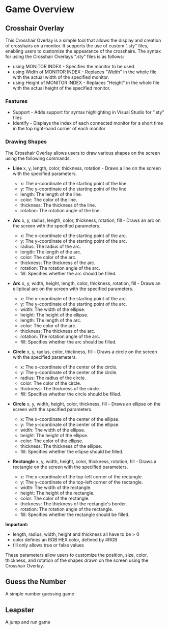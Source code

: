 # Game Overview
## Crosshair Overlay
This Crosshair Overlay is a simple tool that allows the display and creation of crosshairs on a monitor. It supports the use of custom ".sty" files, enabling users to customize the appearance of the crosshairs. The syntax for using the Crosshair Overlays ".sty" files is as follows:

* using MONITOR INDEX - Specifies the monitor to be used.
* using Width of MONITOR INDEX - Replaces "Width" in the whole file with the actual width of the specified monitor.
* using Height of MONITOR INDEX - Replaces "Height" in the whole file with the actual height of the specified monitor.
### Features
* Support - Adds support for syntax highlighting in Visual Studio for ".sty" files
* Identify - Displays the index of each connected monitor for a short time in the top right-hand corner of each monitor
### Drawing Shapes
The Crosshair Overlay allows users to draw various shapes on the screen using the following commands:

* **Line** x, y, length, color, thickness, rotation - Draws a line on the screen with the specified parameters.
    - x: The x-coordinate of the starting point of the line.
    - y: The y-coordinate of the starting point of the line.
    - length: The length of the line.
    - color: The color of the line.
    - thickness: The thickness of the line.
    - rotation: The rotation angle of the line.

* **Arc** x, y, radius, length, color, thickness, rotation, fill - Draws an arc on the screen with the specified parameters.
    - x: The x-coordinate of the starting point of the arc.
    - y: The y-coordinate of the starting point of the arc.
    - radius: The radius of the arc.
    - length: The length of the arc.
    - color: The color of the arc.
    - thickness: The thickness of the arc.
    - rotation: The rotation angle of the arc.
    - fill: Specifies whether the arc should be filled.

* **Arc** x, y, width, height, length, color, thickness, rotation, fill - Draws an elliptical arc on the screen with the specified parameters.
    - x: The x-coordinate of the starting point of the arc.
    - y: The y-coordinate of the starting point of the arc.
    - width: The width of the ellipse.
    - height: The height of the ellipse.
    - length: The length of the arc.
    - color: The color of the arc.
    - thickness: The thickness of the arc.
    - rotation: The rotation angle of the arc.
    - fill: Specifies whether the arc should be filled.

* **Circle** x, y, radius, color, thickness, fill - Draws a circle on the screen with the specified parameters.
    - x: The x-coordinate of the center of the circle.
    - y: The y-coordinate of the center of the circle.
    - radius: The radius of the circle.
    - color: The color of the circle.
    - thickness: The thickness of the circle.
    - fill: Specifies whether the circle should be filled.

* **Circle** x, y, width, height, color, thickness, fill - Draws an ellipse on the screen with the specified parameters.
    - x: The x-coordinate of the center of the ellipse.
    - y: The y-coordinate of the center of the ellipse.
    - width: The width of the ellipse.
    - height: The height of the ellipse.
    - color: The color of the ellipse.
    - thickness: The thickness of the ellipse.
    - fill: Specifies whether the ellipse should be filled.

* **Rectangle** x, y, width, height, color, thickness, rotation, fill - Draws a rectangle on the screen with the specified parameters.
    - x: The x-coordinate of the top-left corner of the rectangle.
    - y: The y-coordinate of the top-left corner of the rectangle.
    - width: The width of the rectangle.
    - height: The height of the rectangle.
    - color: The color of the rectangle.
    - thickness: The thickness of the rectangle's border.
    - rotation: The rotation angle of the rectangle.
    - fill: Specifies whether the rectangle should be filled.

**Important:**
- length, radius, width, height and thickness all have to be > 0
- color defines an RGB HEX color, defined by #RGB
- fill only allows true or false values

These parameters allow users to customize the position, size, color, thickness, and rotation of the shapes drawn on the screen using the Crosshair Overlay.

## Guess the Number
A simple number guessing game

## Leapster
A jump and run game